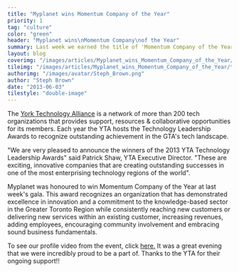 ```yaml
---
title: "Myplanet wins Momentum Company of the Year"
priority: 1
tag: "culture"
color: "green"
header: "Myplanet wins\nMomentum Company\nof the Year"
summary: Last week we earned the title of 'Momentum Company of the Year' at York Tech Alliance's Technology Leadership Awards.
layout: blog
coverimg: "/images/articles/Myplanet_wins_Momentum_Company_of_the_Year/cover.jpg"
tileimg: "/images/articles/Myplanet_wins_Momentum_Company_of_the_Year/tile.jpg"
authorimg: "/images/avatar/Steph_Brown.png"
author: "Steph Brown"
date: "2013-06-03"
tilestyle: "double-image"
---
```


The [York Technology Alliance](http://www.yorktech.ca/) is a network of more than 200 tech organizations that provides support, resources &amp; collaborative opportunities for its members. Each year the YTA hosts the Technology Leadership Awards to recognize outstanding achievement in the GTA's tech landscape.

"We are very pleased to announce the winners of the 2013 YTA Technology Leadership Awards" said Patrick Shaw, YTA Executive Director. "These are exciting, innovative companies that are creating outstanding successes in one of the most enterprising technology regions of the world".

Myplanet was honoured to win Momentum Company of the Year at last week's gala. This award recognizes an organization that has demonstrated excellence in innovation and a commitment to the knowledge-based sector in the Greater Toronto Region while consistently reaching new customers or delivering new services within an existing customer, increasing revenues, adding employees, encouraging community involvement and embracing sound business fundamentals.

To see our profile video from the event, click [here.](https://vimeo.com/67731276) It was a great evening that we were incredibly proud to be a part of. Thanks to the YTA for their ongoing support!!
